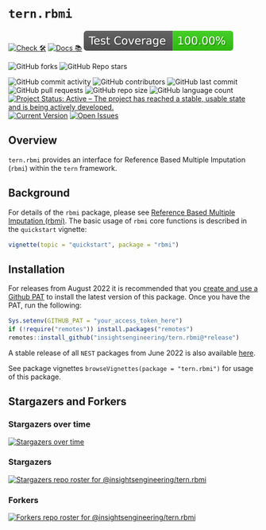 # `tern.rbmi`

<!-- start badges -->
[![Check 🛠](https://github.com/insightsengineering/tern.rbmi/actions/workflows/check.yaml/badge.svg)](https://github.com/insightsengineering/tern.rbmi/actions/workflows/check.yaml)
[![Docs 📚](https://github.com/insightsengineering/tern.rbmi/actions/workflows/docs.yaml/badge.svg)](https://insightsengineering.github.io/tern.rbmi/)
[![Code Coverage 📔](https://raw.githubusercontent.com/insightsengineering/tern.rbmi/_xml_coverage_reports/data/main/badge.svg)](https://raw.githubusercontent.com/insightsengineering/tern.rbmi/_xml_coverage_reports/data/main/coverage.xml)

![GitHub forks](https://img.shields.io/github/forks/insightsengineering/tern.rbmi?style=social)
![GitHub Repo stars](https://img.shields.io/github/stars/insightsengineering/tern.rbmi?style=social)

![GitHub commit activity](https://img.shields.io/github/commit-activity/m/insightsengineering/tern.rbmi)
![GitHub contributors](https://img.shields.io/github/contributors/insightsengineering/tern.rbmi)
![GitHub last commit](https://img.shields.io/github/last-commit/insightsengineering/tern.rbmi)
![GitHub pull requests](https://img.shields.io/github/issues-pr/insightsengineering/tern.rbmi)
![GitHub repo size](https://img.shields.io/github/repo-size/insightsengineering/tern.rbmi)
![GitHub language count](https://img.shields.io/github/languages/count/insightsengineering/tern.rbmi)
[![Project Status: Active – The project has reached a stable, usable state and is being actively developed.](https://www.repostatus.org/badges/latest/active.svg)](https://www.repostatus.org/#active)
[![Current Version](https://img.shields.io/github/r-package/v/insightsengineering/tern.rbmi/main?color=purple\&label=package%20version)](https://github.com/insightsengineering/tern.rbmi/tree/main)
[![Open Issues](https://img.shields.io/github/issues-raw/insightsengineering/tern.rbmi?color=red\&label=open%20issues)](https://github.com/insightsengineering/tern.rbmi/issues?q=is%3Aissue+is%3Aopen+sort%3Aupdated-desc)
<!-- end badges -->

## Overview

`tern.rbmi` provides an interface for Reference Based Multiple Imputation (`rbmi`) within the `tern` framework.

## Background

For details of the `rbmi` package, please see [Reference Based Multiple Imputation (rbmi)](https://github.com/insightsengineering/rbmi). The basic usage of `rbmi` core functions is described
in the `quickstart` vignette:

```R
vignette(topic = "quickstart", package = "rbmi")
```

## Installation

For releases from August 2022 it is recommended that you [create and use a Github PAT](https://docs.github.com/en/github/authenticating-to-github/keeping-your-account-and-data-secure/creating-a-personal-access-token) to install the latest version of this package. Once you have the PAT, run the following:

```r
Sys.setenv(GITHUB_PAT = "your_access_token_here")
if (!require("remotes")) install.packages("remotes")
remotes::install_github("insightsengineering/tern.rbmi@*release")
```

A stable release of all `NEST` packages from June 2022 is also available [here](https://github.com/insightsengineering/depository#readme).

See package vignettes `browseVignettes(package = "tern.rbmi")` for usage of this package.

## Stargazers and Forkers

### Stargazers over time

[![Stargazers over time](https://starchart.cc/insightsengineering/tern.rbmi.svg)](https://starchart.cc/insightsengineering/tern.rbmi)

### Stargazers

[![Stargazers repo roster for @insightsengineering/tern.rbmi](https://reporoster.com/stars/insightsengineering/tern.rbmi)](https://github.com/insightsengineering/tern.rbmi/stargazers)

### Forkers

[![Forkers repo roster for @insightsengineering/tern.rbmi](https://reporoster.com/forks/insightsengineering/tern.rbmi)](https://github.com/insightsengineering/tern.rbmi/network/members)

